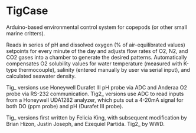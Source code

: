 # TigCase
Arduino-based environmental control system for copepods (or other small marine critters). 

Reads in series of pH and dissolved oxygen (% of air-equilibrated values) setpoints for every minute of the day and adjusts flow rates of O2, N2, and CO2 gases into a chamber to generate the desired patterns. Automatically compensates O2 solubility values for water temperature (measured with K-type thermocouple), salinity (entered manually by user via serial input), and calculated seawater density. 

Tig_ versions use Honeywell Durafet III pH probe via ADC and Anderaa O2 probe via RS-232 communication. 
Tig2_ versions use ADC to read inputs from a Honeywell UDA1282 analyzer, which puts out a 4-20mA signal for both DO (ppm probe) and pH (Durafet III probe). 

Tig_ versions first written by Felicia King, with subsequent modification by Brian Hizon, Justin Joseph, and Ezequiel Partida. 
Tig2_ by WWD. 
